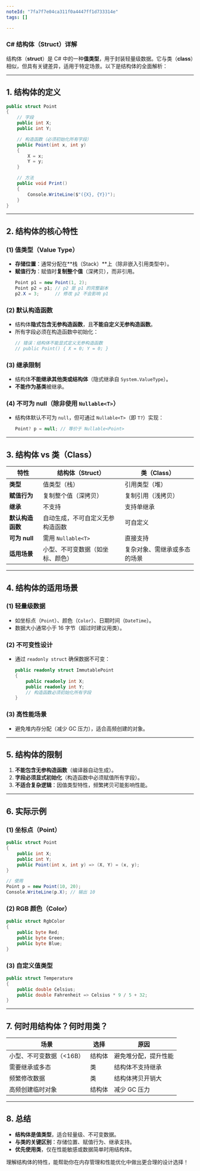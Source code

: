 ```yaml
---
noteId: "7fa7f7e04ca311f0a4447ff1d733314e"
tags: []

---
```


### **C# 结构体（Struct）详解**

结构体（**struct**）是 C# 中的一种**值类型**，用于封装轻量级数据。它与类（**class**）相似，但具有关键差异，适用于特定场景。以下是结构体的全面解析：

---

## **1. 结构体的定义**
```csharp
public struct Point
{
    // 字段
    public int X;
    public int Y;

    // 构造函数（必须初始化所有字段）
    public Point(int x, int y)
    {
        X = x;
        Y = y;
    }

    // 方法
    public void Print()
    {
        Console.WriteLine($"({X}, {Y})");
    }
}
```

---

## **2. 结构体的核心特性**
### **(1) 值类型（Value Type）**
- **存储位置**：通常分配在**栈（Stack）**上（除非嵌入引用类型中）。
- **赋值行为**：赋值时**复制整个值**（深拷贝），而非引用。
  ```csharp
  Point p1 = new Point(1, 2);
  Point p2 = p1; // p2 是 p1 的完整副本
  p2.X = 3;      // 修改 p2 不会影响 p1
  ```

### **(2) 默认构造函数**
- 结构体**隐式包含无参构造函数**，且**不能自定义无参构造函数**。
- 所有字段必须在构造函数中初始化：
  ```csharp
  // 错误：结构体不能显式定义无参构造函数
  // public Point() { X = 0; Y = 0; }
  ```

### **(3) 继承限制**
- 结构体**不能继承其他类或结构体**（隐式继承自 `System.ValueType`）。
- **不能作为基类**被继承。

### **(4) 不可为 null（除非使用 `Nullable<T>`）**
- 结构体默认不可为 `null`，但可通过 `Nullable<T>`（即 `T?`）实现：
  ```csharp
  Point? p = null; // 等价于 Nullable<Point>
  ```

---

## **3. 结构体 vs 类（Class）**
| **特性**               | **结构体（Struct）**                | **类（Class）**                  |
|------------------------|------------------------------------|----------------------------------|
| **类型**               | 值类型（栈）                       | 引用类型（堆）                   |
| **赋值行为**           | 复制整个值（深拷贝）               | 复制引用（浅拷贝）               |
| **继承**               | 不支持                             | 支持单继承                       |
| **默认构造函数**       | 自动生成，不可自定义无参构造函数   | 可自定义                         |
| **可为 null**          | 需用 `Nullable<T>`                 | 直接支持                         |
| **适用场景**           | 小型、不可变数据（如坐标、颜色）   | 复杂对象、需继承或多态的场景     |

---

## **4. 结构体的适用场景**
### **(1) 轻量级数据**
- 如坐标点（`Point`）、颜色（`Color`）、日期时间（`DateTime`）。
- 数据大小通常小于 16 字节（超过时建议用类）。

### **(2) 不可变性设计**
- 通过 `readonly struct` 确保数据不可变：
  ```csharp
  public readonly struct ImmutablePoint
  {
      public readonly int X;
      public readonly int Y;
      // 构造函数必须初始化所有字段
  }
  ```

### **(3) 高性能场景**
- 避免堆内存分配（减少 GC 压力），适合高频创建的对象。

---

## **5. 结构体的限制**
1. **不能包含无参构造函数**（编译器自动生成）。
2. **字段必须显式初始化**（构造函数中必须赋值所有字段）。
3. **不适合复杂逻辑**：因值类型特性，频繁拷贝可能影响性能。

---

## **6. 实际示例**
### **(1) 坐标点（Point）**
```csharp
public struct Point
{
    public int X;
    public int Y;
    public Point(int x, int y) => (X, Y) = (x, y);
}

// 使用
Point p = new Point(10, 20);
Console.WriteLine(p.X); // 输出 10
```

### **(2) RGB 颜色（Color）**
```csharp
public struct RgbColor
{
    public byte Red;
    public byte Green;
    public byte Blue;
}
```

### **(3) 自定义值类型**
```csharp
public struct Temperature
{
    public double Celsius;
    public double Fahrenheit => Celsius * 9 / 5 + 32;
}
```

---

## **7. 何时用结构体？何时用类？**
| **场景**                  | **选择**      | **原因**                          |
|---------------------------|--------------|-----------------------------------|
| 小型、不可变数据（<16B）  | 结构体       | 避免堆分配，提升性能              |
| 需要继承或多态            | 类           | 结构体不支持继承                  |
| 频繁修改数据              | 类           | 结构体拷贝开销大                  |
| 高频创建临时对象          | 结构体       | 减少 GC 压力                      |

---

## **8. 总结**
- **结构体是值类型**，适合轻量级、不可变数据。
- **与类的关键区别**：存储位置、赋值行为、继承支持。
- **优先使用类**，仅在性能敏感或数据简单时用结构体。

理解结构体的特性，能帮助你在内存管理和性能优化中做出更合理的设计选择！

